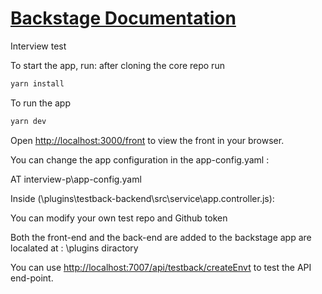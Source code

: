 # [Backstage Documentation](https://backstage.io)

Interview test

To start the app, run:
after cloning the core repo run

```sh
yarn install
```
To run the app 

```sh
yarn dev
```

Open [http://localhost:3000/front](http://localhost:3000/front) to view the front in your browser.

You can change the app configuration in the app-config.yaml :

AT interview-p\app-config.yaml




Inside (\plugins\testback-backend\src\service\app.controller.js):

You can modify your own test repo and Github token



Both the front-end and the back-end are added to the backstage app are localated at : \plugins diractory


You can use [http://localhost:7007/api/testback/createEnvt](http://localhost:7007/api/testback/createEnv) to test the API end-point.


